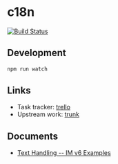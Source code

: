 # c18n

[![Build Status](https://travis-ci.org/announce/c18n.svg?branch=master)](https://travis-ci.org/announce/c18n)

## Development

```bash
npm run watch
```

## Links

* Task tracker: [trello](https://trello.com/b/rgRTwohR)
* Upstream work: [trunk](https://github.com/announce/c18n/compare/master...ymkjp:master)

## Documents

* [Text Handling \-\- IM v6 Examples](http://www.imagemagick.org/Usage/text/#label_bestfit)
